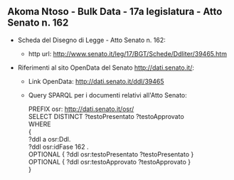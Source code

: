 ## Akoma Ntoso - Bulk Data - 17a legislatura - Atto Senato n. 162 ##

* Scheda del Disegno di Legge - Atto Senato n. 162:
	* http url: http://www.senato.it/leg/17/BGT/Schede/Ddliter/39465.htm

* Riferimenti al sito OpenData del Senato http://dati.senato.it/:
	* Link OpenData: http://dati.senato.it/ddl/39465
	* Query SPARQL per i documenti relativi all'Atto Senato:

        PREFIX osr: <http://dati.senato.it/osr/>  
		SELECT DISTINCT ?testoPresentato ?testoApprovato  
		WHERE  
		{  
		    ?ddl a osr:Ddl.  
		    ?ddl osr:idFase 162 .  
		    OPTIONAL { ?ddl osr:testoPresentato ?testoPresentato }  
		    OPTIONAL { ?ddl osr:testoApprovato ?testoApprovato }  
		}
		